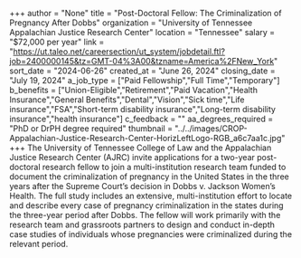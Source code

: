 +++
author = "None"
title = "Post-Doctoral Fellow: The Criminalization of Pregnancy After Dobbs"
organization = "University of Tennessee Appalachian Justice Research Center"
location = "Tennessee"
salary = "$72,000 per year"
link = "https://ut.taleo.net/careersection/ut_system/jobdetail.ftl?job=2400000145&tz=GMT-04%3A00&tzname=America%2FNew_York"
sort_date = "2024-06-26"
created_at = "June 26, 2024"
closing_date = "July 19, 2024"
a_job_type = ["Paid Fellowship","Full Time","Temporary"]
b_benefits = ["Union-Eligible","Retirement","Paid Vacation","Health Insurance","General Benefits","Dental","Vision","Sick time","Life insurance","FSA","Short-term disability insurance","Long-term disability insurance","health insurance"]
c_feedback = ""
aa_degrees_required = "PhD or DrPH degree required"
thumbnail = "../../images/CROP-Appalachian-Justice-Research-Center-HorizLeftLogo-RGB_a6c7aa1c.jpg"
+++
The University of Tennessee College of Law and the Appalachian Justice Research Center (AJRC) invite applications for a two-year post-doctoral research fellow to join a multi-institution research team funded to document the criminalization of pregnancy in the United States in the three years after the Supreme Court’s decision in Dobbs v. Jackson Women’s Health. The full study includes an extensive, multi-institution effort to locate and describe every case of pregnancy criminalization in the states during the three-year period after Dobbs. The fellow will work primarily with the research team and grassroots partners to design and conduct in-depth case studies of individuals whose pregnancies were criminalized during the relevant period.  